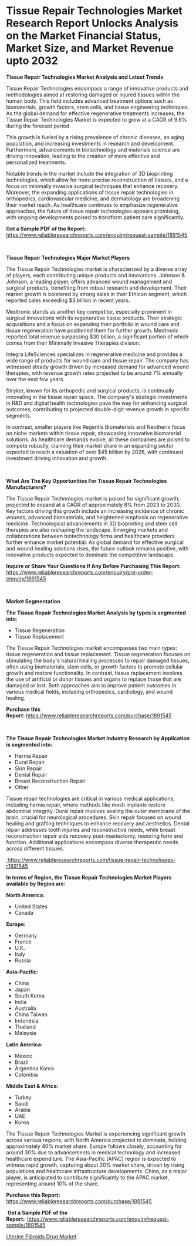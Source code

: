 <p><h1>Tissue Repair Technologies Market Research Report Unlocks Analysis on the Market Financial Status, Market Size, and Market Revenue upto 2032</h1></p><p><strong>Tissue Repair Technologies Market Analysis and Latest Trends</strong></p>
<p><p>Tissue Repair Technologies encompass a range of innovative products and methodologies aimed at restoring damaged or injured tissues within the human body. This field includes advanced treatment options such as biomaterials, growth factors, stem cells, and tissue engineering techniques. As the global demand for effective regenerative treatments increases, the Tissue Repair Technologies Market is expected to grow at a CAGR of 9.6% during the forecast period. </p><p>This growth is fueled by a rising prevalence of chronic diseases, an aging population, and increasing investments in research and development. Furthermore, advancements in biotechnology and materials science are driving innovation, leading to the creation of more effective and personalized treatments. </p><p>Notable trends in the market include the integration of 3D bioprinting technologies, which allow for more precise reconstruction of tissues, and a focus on minimally invasive surgical techniques that enhance recovery. Moreover, the expanding applications of tissue repair technologies in orthopedics, cardiovascular medicine, and dermatology are broadening their market reach. As healthcare continues to emphasize regenerative approaches, the future of tissue repair technologies appears promising, with ongoing developments poised to transform patient care significantly.</p></p>
<p><strong>Get a Sample PDF of the Report:&nbsp;</strong> <a href="https://www.reliableresearchreports.com/enquiry/request-sample/1891545?utm_campaign=2243&utm_medium=2&utm_source=Github&utm_content=ia&utm_term=28032025&utm_id=tissue-repair-technologies">https://www.reliableresearchreports.com/enquiry/request-sample/1891545</a></p>
<p>&nbsp;</p>
<p><strong>Tissue Repair Technologies Major Market Players</strong></p>
<p><p>The Tissue Repair Technologies market is characterized by a diverse array of players, each contributing unique products and innovations. Johnson & Johnson, a leading player, offers advanced wound management and surgical products, benefiting from robust research and development. Their market growth is bolstered by strong sales in their Ethicon segment, which reported sales exceeding $3 billion in recent years.</p><p>Medtronic stands as another key competitor, especially prominent in surgical innovations with its regenerative tissue products. Their strategic acquisitions and a focus on expanding their portfolio in wound care and tissue regeneration have positioned them for further growth. Medtronic reported total revenue surpassing $30 billion, a significant portion of which comes from their Minimally Invasive Therapies division.</p><p>Integra LifeSciences specializes in regenerative medicine and provides a wide range of products for wound care and tissue repair. The company has witnessed steady growth driven by increased demand for advanced wound therapies, with revenue growth rates projected to be around 7% annually over the next few years.</p><p>Stryker, known for its orthopedic and surgical products, is continually innovating in the tissue repair space. The company's strategic investments in R&D and digital health technologies pave the way for enhancing surgical outcomes, contributing to projected double-digit revenue growth in specific segments.</p><p>In contrast, smaller players like Regentis Biomaterials and Neotherix focus on niche markets within tissue repair, showcasing innovative biomaterial solutions. As healthcare demands evolve, all these companies are poised to compete robustly, claiming their market share in an expanding sector expected to reach a valuation of over $45 billion by 2026, with continued investment driving innovation and growth.</p></p>
<p>&nbsp;</p>
<p><strong>What Are The Key Opportunities For Tissue Repair Technologies Manufacturers?</strong></p>
<p><p>The Tissue Repair Technologies market is poised for significant growth, projected to expand at a CAGR of approximately 8% from 2023 to 2030. Key factors driving this growth include an increasing incidence of chronic wounds, advanced biomaterials, and heightened emphasis on regenerative medicine. Technological advancements in 3D bioprinting and stem cell therapies are also reshaping the landscape. Emerging markets and collaborations between biotechnology firms and healthcare providers further enhance market potential. As global demand for effective surgical and wound healing solutions rises, the future outlook remains positive, with innovative products expected to dominate the competitive landscape.</p></p>
<p><strong>Inquire or Share Your Questions If Any Before Purchasing This Report:</strong> <a href="https://www.reliableresearchreports.com/enquiry/pre-order-enquiry/1891545?utm_campaign=2243&utm_medium=2&utm_source=Github&utm_content=ia&utm_term=28032025&utm_id=tissue-repair-technologies">https://www.reliableresearchreports.com/enquiry/pre-order-enquiry/1891545</a></p>
<p>&nbsp;</p>
<p><strong>Market Segmentation</strong></p>
<p><strong>The Tissue Repair Technologies Market Analysis by types is segmented into:</strong></p>
<p><ul><li>Tissue Regeneration</li><li>Tissue Replacement</li></ul></p>
<p><p>The Tissue Repair Technologies market encompasses two main types: tissue regeneration and tissue replacement. Tissue regeneration focuses on stimulating the body's natural healing processes to repair damaged tissues, often using biomaterials, stem cells, or growth factors to promote cellular growth and restore functionality. In contrast, tissue replacement involves the use of artificial or donor tissues and organs to replace those that are damaged or lost. Both approaches aim to improve patient outcomes in various medical fields, including orthopedics, cardiology, and wound healing.</p></p>
<p><strong>Purchase this Report:&nbsp;</strong><a href="https://www.reliableresearchreports.com/purchase/1891545?utm_campaign=2243&utm_medium=2&utm_source=Github&utm_content=ia&utm_term=28032025&utm_id=tissue-repair-technologies">https://www.reliableresearchreports.com/purchase/1891545</a></p>
<p>&nbsp;</p>
<p><strong>The Tissue Repair Technologies Market Industry Research by Application is segmented into:</strong></p>
<p><ul><li>Hernia Repair</li><li>Dural Repair</li><li>Skin Repair</li><li>Dental Repair</li><li>Breast Reconstruction Repair</li><li>Other</li></ul></p>
<p><p>Tissue repair technologies are critical in various medical applications, including hernia repair, where methods like mesh implants restore abdominal integrity. Dural repair involves sealing the outer membrane of the brain, crucial for neurological procedures. Skin repair focuses on wound healing and grafting techniques to enhance recovery and aesthetics. Dental repair addresses tooth injuries and reconstructive needs, while breast reconstruction repair aids recovery post-mastectomy, restoring form and function. Additional applications encompass diverse therapeutic needs across different tissues.</p></p>
<p><a href="https://www.reliableresearchreports.com/tissue-repair-technologies-r1891545?utm_campaign=2243&utm_medium=2&utm_source=Github&utm_content=ia&utm_term=28032025&utm_id=tissue-repair-technologies">&nbsp;https://www.reliableresearchreports.com/tissue-repair-technologies-r1891545</a></p>
<p><strong>In terms of Region, the Tissue Repair Technologies Market Players available by Region are:</strong></p>
<p>
    <p> <strong> North America: </strong>
        <ul>
            <li>United States</li>
            <li>Canada</li>
        </ul>
        </p> 
    <p> <strong> Europe: </strong>
        <ul>
            <li>Germany</li>
            <li>France</li>
            <li>U.K.</li>
            <li>Italy</li>
            <li>Russia</li>
        </ul>
        </p> 
    <p> <strong> Asia-Pacific: </strong>
        <ul>
            <li>China</li>
            <li>Japan</li>
            <li>South Korea</li>
            <li>India</li>
            <li>Australia</li>
            <li>China Taiwan</li>
            <li>Indonesia</li>
            <li>Thailand</li>
            <li>Malaysia</li>
        </ul>
        </p> 
    <p> <strong> Latin America: </strong>
        <ul>
            <li>Mexico</li>
            <li>Brazil</li>
            <li>Argentina Korea</li>
            <li>Colombia</li>
        </ul>
        </p> 
    <p> <strong> Middle East & Africa: </strong>
        <ul>
            <li>Turkey</li>
            <li>Saudi</li>
            <li>Arabia</li>
            <li>UAE</li>
            <li>Korea</li>
        </ul>
    </p>
    </p>
<p><p>The Tissue Repair Technologies Market is experiencing significant growth across various regions, with North America projected to dominate, holding approximately 40% market share. Europe follows closely, accounting for around 30% due to advancements in medical technology and increased healthcare expenditure. The Asia-Pacific (APAC) region is expected to witness rapid growth, capturing about 20% market share, driven by rising populations and healthcare infrastructure developments. China, as a major player, is anticipated to contribute significantly to the APAC market, representing around 10% of the share.</p></p>
<p><strong>Purchase this Report: </strong><a href="https://www.reliableresearchreports.com/purchase/1891545?utm_campaign=2243&utm_medium=2&utm_source=Github&utm_content=ia&utm_term=28032025&utm_id=tissue-repair-technologies">https://www.reliableresearchreports.com/purchase/1891545</a></p>
<p>&nbsp;<strong>Get a Sample PDF of the Report:&nbsp;&nbsp;</strong><a href="https://www.reliableresearchreports.com/enquiry/request-sample/1891545?utm_campaign=2243&utm_medium=2&utm_source=Github&utm_content=ia&utm_term=28032025&utm_id=tissue-repair-technologies">https://www.reliableresearchreports.com/enquiry/request-sample/1891545</a></p>
<p><strong></strong></p>
<p><p><a href="https://github.com/jerhoskinson197676/Market-Research-Report-List-1/blob/main/uterine-fibroids-drug-market.md?utm_campaign=2243&utm_medium=2&utm_source=Github&utm_content=ia&utm_term=28032025&utm_id=tissue-repair-technologies">Uterine Fibroids Drug Market</a></p></p>
